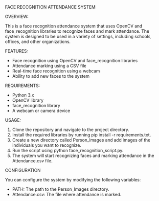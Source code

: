 FACE RECOGNITION ATTENDANCE SYSTEM 

OVERVIEW:

This is a face recognition attendance system that uses OpenCV and face_recognition libraries to recognize faces and mark attendance. 
The system is designed to be used in a variety of settings, including schools, offices, and other organizations.


FEATURES:

* Face recognition using OpenCV and face_recognition libraries
* Attendance marking using a CSV file
* Real-time face recognition using a webcam
* Ability to add new faces to the system

REQUIREMENTS:

* Python 3.x
* OpenCV library
* face_recognition library
* A webcam or camera device


USAGE:

1. Clone the repository and navigate to the project directory.
2. Install the required libraries by running pip install -r requirements.txt.
3. Create a new directory called Person_Images and add images of the individuals you want to recognize.
4. Run the script using python face_recognition_script.py.
5. The system will start recognizing faces and marking attendance in the Attendance.csv file.

   
CONFIGURATION

You can configure the system by modifying the following variables:
* PATH: The path to the Person_Images directory.
* Attendance.csv: The file where attendance is marked.







